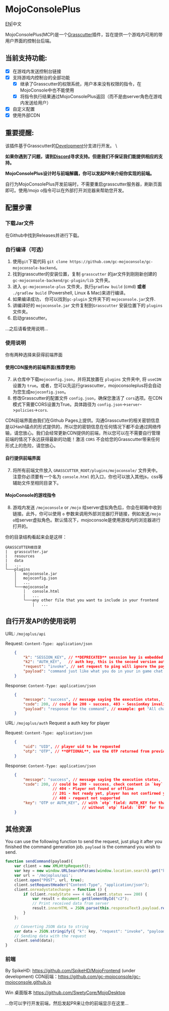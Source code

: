 # MojoConsolePlus

[EN](./README.md)|中文

MojoConsolePlus(MCP)是一个[Grasscutter](https://github.com/Grasscutters/Grasscutter)插件，旨在提供一个游戏内可用的带用户界面的控制台后端。

## 当前支持功能: 
- [x] 在游戏内发送控制台链接
- [x] 支持游戏内控制台的全部功能
    - [x] 继承了Grasscutter的权限系统，用户本来没有权限的指令，在MojoConsole中也不能使用
    - [x] 将指令执行结果通过MojoConsolePlus返回（而不是由server角色在游戏内发送给用户）
- [x] 自定义配置
- [x] 使用外部CDN

## 重要提醒:

该插件基于Grasscutter的[Development](https://github.com/Grasscutters/Grasscutter/tree/development)分支进行开发。 \

**如果你遇到了问题，请到[Discord](https://discord.gg/T5vZU6UyeG)寻求支持。但是我们不保证我们能提供相应的支持。**

**MojoConsolePlus设计时与前端解藕，你可以发起PR来介绍你实现的前端。**

自行为MojoConsolePlus开发前端时，不需要重启grasscutter服务器，刷新页面即可。使用/mojo o指令可以在外部打开浏览器来帮助您开发。

## 配置步骤 
### 下载Jar文件

在Github中找到Releases并进行下载。

### 自行编译（可选）
1. 使用`git`下载代码 ``git clone https://github.com/gc-mojoconsole/gc-mojoconsole-backend``。
2. 找到grasscutter的安装位置，复制 ``grasscutter`` 的jar文件到刚刚新创建的 ``gc-mojoconsole-backend/gc-plugin/lib`` 文件夹。
3. 进入 ``gc-mojoconsole-plus`` 文件夹，执行``gradlew build`` (cmd) **或者** ``./gradlew build`` (Powershell, Linux & Mac)来进行编译。
4. 如果编译成功， 你可以找到``gc-plugin`` 文件夹下的 ``mojoconsole.jar``文件.
5. 讲编译好的 ``mojoconsole.jar`` 文件复制到``Grasscutter`` 安装位置下的 ``plugins`` 文件夹。 
6. 启动grasscutter。

...之后请看使用说明...

### 使用说明

你有两种选择来获得前端界面

#### 使用CDN服务的前端界面(推荐使用)

7. 从仓库中下载`mojoconfig.json`，并将其放置在 `plugins` 文件夹中, 将 `useCDN` 设置为 `true`。或者，您可以先运行grasscutter，mojoconsoleplus将会自动为您生成`mojoconfig.json`。
8. 修改Grasscutter的配置文件 `config.json`，确保您激活了 `cors`选项。在CDN模式下需要CORS设置为True。具体路径为 `config.json`->`server`->`policies`->`cors`.

CDN前端界面由我们在Github Pages上提供。沟通Grasscutter的相关密钥信息是以Hash锚点的形式提供的，所以您的密钥信息在任何情况下都不会通过网络传输，请您放心。我们会经常更新CDN提供的前端，所以您可以在不需要自行管理前端的情况下永远获得最新的功能！激活 `CORS` 不会给您的Grasscutter带来任何形式上的危险，请您放心。

#### 自行提供前端界面
7. 将所有前端文件放入 `GRASSCUTTER_ROOT/plugins/mojoconsole/` 文件夹中。注意你必须要有一个名为 `console.html` 的入口，你也可以放入其他js，css等辅助文件至相同目录下。

#### MojoConsole的游戏指令

8. 游戏内发送 `/mojoconsole` or `/mojo` 给server虚拟角色后，你会在邮箱中收到链接。此外，你可以使用 `o` 参数来调用外部浏览器打开链接，例如发送`/mojo o`给server虚拟角色。默认情况下，mojoconsole是使用游戏内的浏览器进行打开的。

你的目录结构看起来会是这样：
```
GRASSCUTTER根目录
|   grasscutter.jar
|   resources
|   data
|   ...
└───plugins
    │   mojoconsole.jar
    │   mojoconfig.json
    │   ...
    └───mojoconsole
        │   console.html
        |   ...
        └───any other file that you want to include in your frontend
            │   ...
```


## 自行开发API的使用说明

URL: `/mojoplus/api`

Request: `Content-Type: application/json`
```json
    {
        "k": "SESSION_KEY", // **DEPRECATED** sesssion key is embedded in the mail, can be retreved via the GET params.
        "k2": "AUTH_KEY",   // auth key, this is the second version auth key, choose either `k` or `k2`
        "request": "invoke", // set request to ping will ignore the payload, which just check the aliveness of current sessionKey 
        "payload": "command just like what you do in your in game chat console" // example: "heal" for heal all avatars
    }
```

Response: `Content-Type: application/json`
```json
    {
        "message": "success", // message saying the execution status,
        "code": 200, // could be 200 - success, 403 - SessionKey invalid, 500 - Command execution error (should from command), 400 - request not supported
        "payload": "response for the command", // example: got "All characters have been healed." when invoking with "heal"
    }
```


URL: `/mojoplus/auth` Request a auth key for player

Request: `Content-Type: application/json`
```json
    {
        "uid": "UID", // player uid to be requested
        "otp": "OTP", // **OPTIONAL**, use the OTP returned from previous `auth` request to check the status of the ticket.
    }
```

Response: `Content-Type: application/json`
```json
    {
        "message": "success", // message saying the execution status,
        "code": 200, // could be 200 - success, check content in `key` field,
                     // 404 - Player not found or offline
                     // 201 - Not ready yet, player has not confirmed yet
                     // 400 - request not supported
        "key": "OTP or AUTH_KEY", // with `otp` field: AUTH_KEY for that player
                                  // without `otp` field: `OTP` for further request
    }
```

## 其他资源

You can use the following function to send the request, just plug it after you finished the command generation job. `payload` is the command you wish to send.

```javascript
function sendCommand(payload){
    var client = new XMLHttpRequest();
    var key = new window.URLSearchParams(window.location.search).get("k");
    var url = '/mojoplus/api';
    client.open("POST", url, true);
    client.setRequestHeader("Content-Type", "application/json");
    client.onreadystatechange = function () {
        if (client.readyState === 4 && client.status === 200) {
            var result = document.getElementById("c2");
            // Print received data from server
            result.innerHTML = JSON.parse(this.responseText).payload.replace(/\n/g, "<p/>");
        }
    };

    // Converting JSON data to string
    var data = JSON.stringify({ "k": key, "request": "invoke", "payload": payload });
    // Sending data with the request
    client.send(data);
}
```

### 前端

By SpikeHD: https://github.com/SpikeHD/MojoFrontend (under development)
CDN前端：https://github.com/gc-mojoconsole/gc-mojoconsole.github.io

Win 桌面版本 https://github.com/SwetyCore/MojoDesktop

...你可以字行开发前端，然后发起PR来让你的前端显示在这里...
